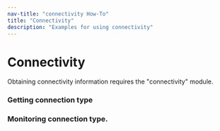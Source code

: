 ```yaml
---
nav-title: "connectivity How-To"
title: "Connectivity"
description: "Examples for using connectivity"
---
```

# Connectivity
Obtaining connectivity information requires the "connectivity" module.
<snippet id='connectivity-require'/>

### Getting connection type
<snippet id='connectivity-type'/>

### Monitoring connection type.
<snippet id='connectivity-monitoring'/>
